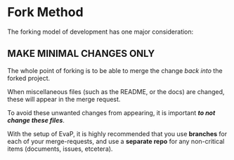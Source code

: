 
# Fork Method

The forking model of development has one major consideration:

## MAKE MINIMAL CHANGES ONLY

The whole point of forking is to be able to merge the change *back into* the forked project.

When miscellaneous files (such as the README, or the docs) are changed, these will appear in the merge request.

To avoid these unwanted changes from appearing, it is important ***to not change these files***.

With the setup of EvaP, it is highly recommended that you use **branches** for each of your merge-requests, and use a **separate repo** for any non-critical items (documents, issues, etcetera).
